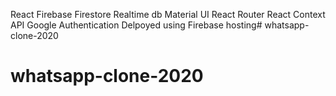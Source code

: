 React
Firebase Firestore Realtime db
Material UI
React Router
React Context API
Google Authentication
Delpoyed using Firebase hosting# whatsapp-clone-2020

# whatsapp-clone-2020

